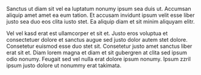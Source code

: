 Sanctus ut diam sit vel ea luptatum nonumy ipsum sea duis ut. Accumsan aliquip amet amet ea eum tation. Et accusam invidunt ipsum velit esse liber justo sea duo eos clita iusto stet. Ea aliquip diam et sit minim aliquyam elitr.

Vel vel kasd erat est ullamcorper et sit et. Justo eros voluptua et consectetuer dolore et sanctus augue sed justo dolor autem stet dolore. Consetetur euismod esse duo stet sit. Consetetur justo amet sanctus liber erat sit et. Diam lorem magna et diam et sit gubergren at clita sed ipsum odio nonumy. Feugait sed vel nulla erat dolore ipsum nonumy. Ipsum zzril ipsum justo dolore ut nonummy erat takimata.
